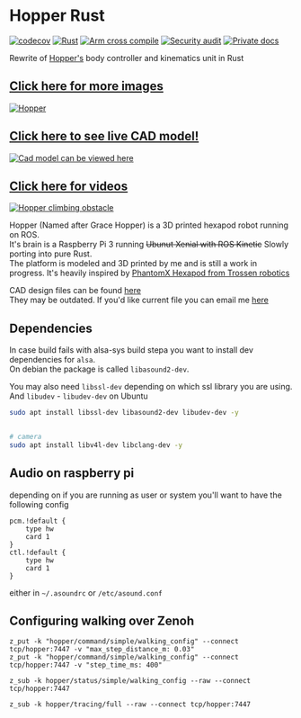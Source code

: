 # Hopper Rust

[![codecov](https://codecov.io/gh/dmweis/hopper_rust/branch/main/graph/badge.svg)](https://codecov.io/gh/dmweis/hopper_rust)
[![Rust](https://github.com/dmweis/hopper_rust/workflows/Rust/badge.svg)](https://github.com/dmweis/hopper_rust/actions)
[![Arm cross compile](https://github.com/dmweis/hopper_rust/actions/workflows/arm-cross-compile.yml/badge.svg)](https://github.com/dmweis/hopper_rust/actions/workflows/arm-cross-compile.yml)
[![Security audit](https://github.com/dmweis/hopper_rust/workflows/Security%20audit/badge.svg)](https://github.com/dmweis/hopper_rust/actions)
[![Private docs](https://github.com/dmweis/hopper_rust/workflows/Deploy%20Docs%20to%20GitHub%20Pages/badge.svg)](https://davidweis.dev/hopper_rust/hopper_rust/index.html)

Rewrite of [Hopper's](https://github.com/dmweis/Hopper_ROS) body controller and kinematics unit in Rust

## [Click here for more images](https://davidweis.dev/robotics/2019/09/21/HopperGallery2019.html)

[![Hopper](https://github.com/dmweis/Hopper_ROS/raw/master/images/ucreate_pretty.JPG)](https://davidweis.dev/robotics/2019/09/21/HopperGallery2019.html)

## [Click here to see live CAD model!](https://davidweis.dev/robotics/2019/06/22/HopperModels.html)

[![Cad model can be viewed here](https://github.com/dmweis/Hopper_ROS/raw/master/images/hopper_cad.jpg)](https://davidweis.dev/robotics/2019/06/22/HopperModels.html)

## [Click here for videos](https://www.youtube.com/playlist?list=PL2rJqSX7Z5cFj5UM5ozf1wcm_McQg75ch)

[![Hopper climbing obstacle](https://img.youtube.com/vi/faWG_BYd5a0/0.jpg)](https://www.youtube.com/playlist?list=PL2rJqSX7Z5cFj5UM5ozf1wcm_McQg75ch)

Hopper (Named after Grace Hopper) is a 3D printed hexapod robot running on ROS.  
It's brain is a Raspberry Pi 3 running ~~Ubunut Xenial with ROS Kinetic~~ Slowly porting into pure Rust.  
The platform is modeled and 3D printed by me and is still a work in progress. It's heavily inspired by [PhantomX Hexapod from Trossen robotics](http://www.trossenrobotics.com/phantomx-ax-hexapod.aspx)

CAD design files can be found [here](https://github.com/dmweis/hopper_design)  
They may be outdated. If you'd like current file you can email me [here](mailto:dweis7@gmail.com)

## Dependencies

In case build fails with alsa-sys build stepa you want to install dev dependencies for `alsa`.  
On debian the package is called `libasound2-dev`.  

You may also need `libssl-dev` depending on which ssl library you are using.  
And `libudev` - `libudev-dev` on Ubuntu

```bash
sudo apt install libssl-dev libasound2-dev libudev-dev -y


# camera
sudo apt install libv4l-dev libclang-dev -y
```

## Audio on raspberry pi

depending on if you are running as user or system you'll want to have the following config

```shell
pcm.!default {
    type hw
    card 1
}
ctl.!default {
    type hw
    card 1
}
```

either in `~/.asoundrc` or `/etc/asound.conf`

## Configuring walking over Zenoh

```shell
z_put -k "hopper/command/simple/walking_config" --connect tcp/hopper:7447 -v "max_step_distance_m: 0.03"
z_put -k "hopper/command/simple/walking_config" --connect tcp/hopper:7447 -v "step_time_ms: 400"

z_sub -k hopper/status/simple/walking_config --raw --connect tcp/hopper:7447

z_sub -k hopper/tracing/full --raw --connect tcp/hopper:7447

```
